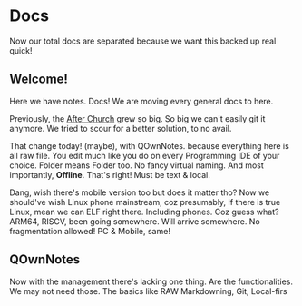 # Docs
Now our total docs are separated because we want this backed up real quick!

## Welcome!

Here we have notes. Docs! We are moving every general docs to here.

Previously, the [After Church](https://github.com/Perkedel/After-Church) grew so big. So big we can't easily git it anymore. We tried to scour for a better solution, to no avail.

That change today! (maybe), with QOwnNotes. because everything here is all raw file. You edit much like you do on every Programming IDE of your choice. Folder means Folder too. No fancy virtual naming. And most importantly, **Offline**. That's right! Must be text & local.

Dang, wish there's mobile version too but does it matter tho? Now we should've wish Linux phone mainstream, coz presumably, If there is true Linux, mean we can ELF right there. Including phones. Coz guess what? ARM64, RISCV, been going somewhere. Will arrive somewhere. No fragmentation allowed! PC & Mobile, same!

## QOwnNotes

Now with the management there's lacking one thing. Are the functionalities. We may not need those. The basics like RAW Markdowning, Git, Local-firs